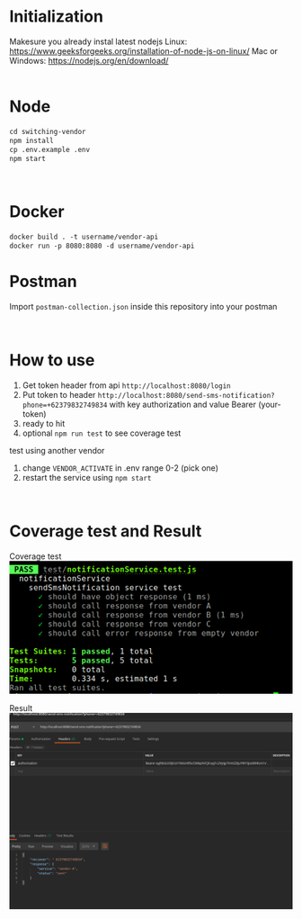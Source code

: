 # Initialization

Makesure you already instal latest nodejs
Linux: https://www.geeksforgeeks.org/installation-of-node-js-on-linux/
Mac or Windows: https://nodejs.org/en/download/
<br> <br>

# Node
```
cd switching-vendor
npm install
cp .env.example .env
npm start
```
<br>

# Docker
```
docker build . -t username/vendor-api
docker run -p 8080:8080 -d username/vendor-api
```

# Postman
Import `postman-collection.json` inside this repository into your postman

<br>

# How to use
1. Get token header from api `http://localhost:8080/login`
2. Put token to header `http://localhost:8080/send-sms-notification?phone=+62379832749834` with key authorization and value Bearer (your-token)
3. ready to hit
4. optional `npm run test` to see coverage test

test using another vendor
1. change `VENDOR_ACTIVATE` in .env range 0-2 (pick one)
2. restart the service using `npm start`

<br>

# Coverage test and Result
Coverage test<br>
![Test](https://github.com/joexce/switching-vendor/blob/main/test.png)
<br>

Result
![Result](https://github.com/joexce/switching-vendor/blob/main/result_service.png)
